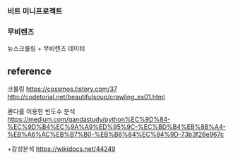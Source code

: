 ### 비트 미니프로젝트

### 무비렌즈
뉴스크롤링 + 무비렌즈 데이터

## reference
크롤링
https://cossmos.tistory.com/37
http://codetorial.net/beautifulsoup/crawling_ex01.html


콴다를 이용한 빈도수 분석
https://medium.com/qandastudy/python%EC%9D%84-%EC%9D%B4%EC%9A%A9%ED%95%9C-%EC%BD%B4%EB%8B%A4-%EB%A6%AC%EB%B7%B0-%EB%B6%84%EC%84%9D-73b3f26e967c


+감성분석
https://wikidocs.net/44249


